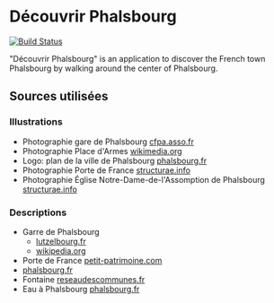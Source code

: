 # Découvrir Phalsbourg
[![Build Status](https://travis-ci.org/cedced19/decouvrir-phalsbourg.svg?branch=master)](https://travis-ci.org/cedced19/decouvrir-phalsbourg)

"Découvrir Phalsbourg" is an application to discover the French town Phalsbourg by walking around the center of Phalsbourg.


## Sources utilisées

### Illustrations

* Photographie gare de Phalsbourg [cfpa.asso.fr](http://www.cfpa.asso.fr/Previsu_GARE.html?IDGare=7413&Order=&combo_Carte=TOUT&combo_Gare=P&combo_Compagnie=Alsace-Lorraine&combo_Departement=TOUT&combo_Image=OUI&Txt_Recherche=&chk_Contenant=)
* Photographie Place d'Armes [wikimedia.org](https://commons.wikimedia.org/wiki/File:Phalsbourg_IMG_3532.JPG)
* Logo: plan de la ville de Phalsbourg [phalsbourg.fr](http://www.phalsbourg.fr/Le_Tourisme/L_Histoire)
* Photographie Porte de France [structurae.info](https://structurae.info/ouvrages/porte-de-france-1680-phalsbourg)
* Photographie Église Notre-Dame-de-l'Assomption de Phalsbourg [structurae.info](https://structurae.info/ouvrages/eglise-notre-dame-de-l-assomption-de-phalsbourg)


### Descriptions

* Garre de Phalsbourg
  *  [lutzelbourg.fr](https://fr.wikipedia.org/wiki/Ligne_de_Lutzelbourg_%C3%A0_Drulingen)
  *  [wikipedia.org](https://fr.wikipedia.org/wiki/Ligne_de_Lutzelbourg_%C3%A0_Drulingen)
* Porte de France [petit-patrimoine.com](http://www.petit-patrimoine.com/fiche-petit-patrimoine.php?id_pp=57540_1)
* [phalsbourg.fr](http://www.phalsbourg.fr/Le_tourisme/Le_Patrimoine)
* Fontaine [reseaudescommunes.fr](http://cdn2_3.reseaudescommunes.fr:8880/cities/419/documents/gpna6s5qdet2zb.pdf)
* Eau à Phalsbourg [phalsbourg.fr](http://www.phalsbourg.fr/La_ville/L_eau__l_assainissement)
